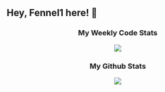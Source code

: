 ## Hey, Fennel1 here! :wave:

<div align="center">
    <h3>
        My Weekly Code Stats
    </h3>
</div>
<div align="center">
   <img src="https://github-readme-stats.jeasonlau.vercel.app/api/wakatime?username=Fennel1&theme=dark&show_icons=true">
</div>
<div align="center">
    <h3>
        My Github Stats
    </h3>
</div>
<div align="center">
    <img src="https://github-readme-stats.vercel.app/api?username=Fennel1&show_icons=true&hide_border=true&theme=buefy">
</div>

